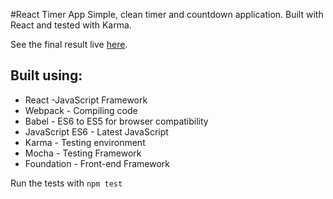 #React Timer App
Simple, clean timer and countdown application. Built with React and tested with Karma.


See the final result live [here](https://frozen-gorge-68535.herokuapp.com/).

Built using:
-
* React -JavaScript Framework
* Webpack - Compiling code
* Babel - ES6 to ES5 for browser compatibility
* JavaScript ES6 - Latest JavaScript
* Karma - Testing environment
* Mocha - Testing Framework
* Foundation - Front-end Framework

Run the tests with
```npm test```
